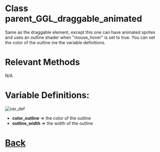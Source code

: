 # Class parent_GGL_draggable_animated

Same as the draggable element, except this one can have animated sprites and uses an outline shader when "mouse_hover" is set to true.
You can set the color of the outline ine the variable definitions.

# Relevant Methods

N/A

# Variable Definitions:

![var_def](https://github.com/Ced30/GML-GUI-Library-GGL-Documentation/blob/main/Images/API/GGL_instance/parent_GGL_draggable_animated.png)

- **color_outline** => the color of the outline
- **outline_width** => the width of the outline

# [Back](https://github.com/Ced30/GML-GUI-Library-GGL-Documentation/blob/main/API/Instance%20Classes.md)
